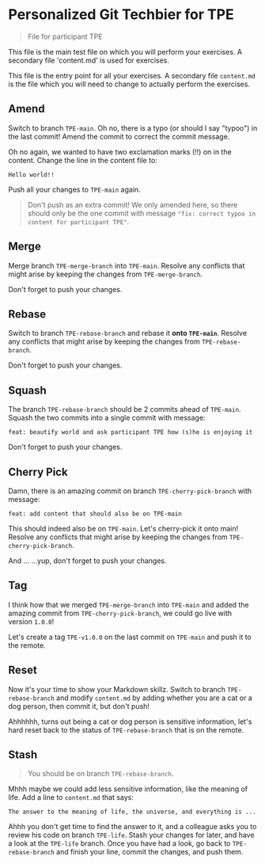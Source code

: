 # Personalized Git Techbier for TPE

> File for participant TPE

This file is the main test file on which you will perform your exercises. A
secondary file 'content.md' is used for  exercises.

This file is the entry point for all your exercises. A secondary file
`content.md` is the file which you will need to change to actually perform the
exercises.

## Amend

Switch to branch `TPE-main`. Oh no, there is a typo (or should I say "typoo") in
the last commit! Amend the commit to correct the commit message.

Oh no again, we wanted to have two exclamation marks (!!) on in the content.
Change the line in the content file to:

```
Hello world!!
```

Push all your changes to `TPE-main` again.

> Don't push as an extra commit! We only amended here, so there should only be
> the one commit with message
> `"fix: correct typoo in content for participant TPE"`.

## Merge

Merge branch `TPE-merge-branch` into `TPE-main`. Resolve any conflicts that might arise
by keeping the changes from `TPE-merge-branch`.

Don't forget to push your changes.

## Rebase

Switch to branch `TPE-rebase-branch` and rebase it **onto `TPE-main`**. Resolve any
conflicts that might arise by keeping the changes from `TPE-rebase-branch`.

Don't forget to push your changes.

## Squash

The branch `TPE-rebase-branch` should be 2 commits ahead of `TPE-main`. Squash the two
commits into a single commit with message:

```
feat: beautify world and ask participant TPE how (s)he is enjoying it
```

Don't forget to push your changes.

## Cherry Pick

Damn, there is an amazing commit on branch `TPE-cherry-pick-branch` with message:

```
feat: add content that should also be on TPE-main
```

This should indeed also be on `TPE-main`. Let's cherry-pick it onto main! Resolve
any conflicts that might arise by keeping the changes from `TPE-cherry-pick-branch`.

And ...
...yup, don't forget to push your changes.

## Tag

I think how that we merged `TPE-merge-branch` into `TPE-main` and added the amazing
commit from `TPE-cherry-pick-branch`, we could go live with version `1.0.0`!

Let's create a tag `TPE-v1.0.0` on the last commit on `TPE-main` and push it to the
remote.

## Reset

Now it's your time to show your Markdown skillz. Switch to branch `TPE-rebase-branch`
and modify `content.md` by adding whether you are a cat or a dog person, then
commit it, but don't push!

Ahhhhhh, turns out being a cat or dog person is sensitive information, let's
hard reset back to the status of `TPE-rebase-branch` that is on the remote.

## Stash

> You should be on branch `TPE-rebase-branch`.

Mhhh maybe we could add less sensitive information, like the meaning of life.
Add a line to `content.md` that says:

```
The answer to the meaning of life, the universe, and everything is ...
```

Ahhh you don't get time to find the answer to it, and a colleague asks you to
review his code on branch `TPE-life`. Stash your changes for later, and have a
look at the `TPE-life` branch. Once you have had a look, go back to
`TPE-rebase-branch` and finish your line, commit the changes, and push them.
